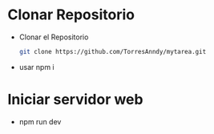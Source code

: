 # Clonar Repositorio

- Clonar el Repositorio
  ```bash
  git clone https://github.com/TorresAnndy/mytarea.git
- usar npm i

# Iniciar servidor web
- npm run dev




